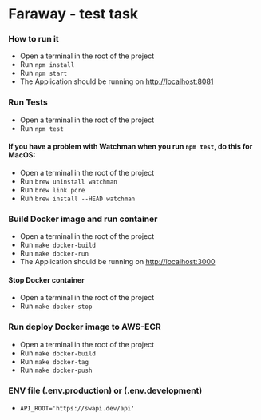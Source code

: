 # Faraway - test task

### How to run it

- Open a terminal in the root of the project
- Run `npm install`
- Run `npm start`
- The Application should be running on [http://localhost:8081](http://localhost:8081)

### Run Tests

- Open a terminal in the root of the project
- Run `npm test`

#### If you have a problem with Watchman when you run `npm test`, do this for MacOS:

- Open a terminal in the root of the project
- Run `brew uninstall watchman`
- Run `brew link pcre`
- Run `brew install --HEAD watchman`

### Build Docker image and run container

- Open a terminal in the root of the project
- Run `make docker-build`
- Run `make docker-run`
- The Application should be running on [http://localhost:3000](http://localhost:3000)

#### Stop Docker container

- Open a terminal in the root of the project
- Run `make docker-stop`

### Run deploy Docker image to AWS-ECR

- Open a terminal in the root of the project
- Run `make docker-build`
- Run `make docker-tag`
- Run `make docker-push`

### ENV file (.env.production) or (.env.development)

- `API_ROOT='https://swapi.dev/api'`
